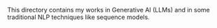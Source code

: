 This directory contains my works in Generative AI (LLMs) and in some traditional NLP techniques like sequence models.
